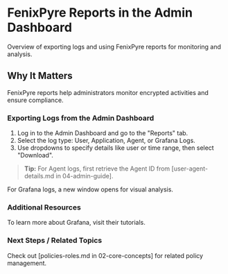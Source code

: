 # FenixPyre Reports in the Admin Dashboard

Overview of exporting logs and using FenixPyre reports for monitoring and analysis.


## Why It Matters
FenixPyre reports help administrators monitor encrypted activities and ensure compliance.

### Exporting Logs from the Admin Dashboard
1. Log in to the Admin Dashboard and go to the "Reports" tab.
2. Select the log type: User, Application, Agent, or Grafana Logs.
3. Use dropdowns to specify details like user or time range, then select "Download".

> **Tip:** For Agent logs, first retrieve the Agent ID from [user-agent-details.md in 04-admin-guide].

For Grafana logs, a new window opens for visual analysis.

### Additional Resources
To learn more about Grafana, visit their tutorials.

### Next Steps / Related Topics
Check out [policies-roles.md in 02-core-concepts] for related policy management.